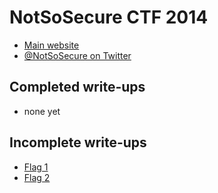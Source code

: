 # NotSoSecure CTF 2014

* [Main website](http://ctf.notsosecure.com/)
* [@NotSoSecure on Twitter](https://twitter.com/NotSoSecure)

## Completed write-ups

* none yet

## Incomplete write-ups

* [Flag 1](flag-1)
* [Flag 2](flag-2)
